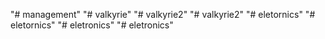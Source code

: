 "# management" 
"# valkyrie" 
"# valkyrie2" 
"# valkyrie2" 
"# eletornics" 
"# eletornics" 
"# eletronics" 
"# eletronics" 
